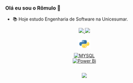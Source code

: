 ### Olá eu sou o Rômulo 👋

- 📚 Hoje estudo Engenharia de Software na Unicesumar.

<div align="center">
  <a href="https://github.com/Romulobnn">
    
   <img height="195em" src="https://github-readme-stats.vercel.app/api?username=Romulobnn&show_icons=true&theme=dark&include_all_commits=true&count_private=true"/>
   <img height="180em" src="https://github-readme-stats.vercel.app/api/top-langs/?username=Romulobnn&layout=compact&langs_count=7&theme=dark"/>
   <div style="display: inline_block"><br>
     
  <img align="center" alt="Rafa-Python" height="30" width="40" src="https://raw.githubusercontent.com/devicons/devicon/master/icons/python/python-original.svg"> 
     
  ![MYSQL](https://img.shields.io/badge/MySQL-00000F?style=for-the-badge&logo=mysql&logoColor=white)  
  ![Power Bi](https://img.shields.io/badge/power_bi-F2C811?style=for-the-badge&logo=powerbi&logoColor=black)
     
   <div>
     
   ##
     
   <div>
      <a href=https://www.linkedin.com/feed/?trk=homepage-basic_signin-form_submit target="_blank"><img src="https://img.shields.io/badge/-LinkedIn-%230077B5?style=for-the-badge&logo=linkedin&logoColor=white" target="_blank"></a>
     
   </div>
